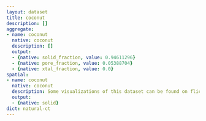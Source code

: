 ```yaml
---
layout: dataset
title: coconut
description: []
aggregate:
- name: coconut
  native: coconut
  description: []
  output:
  - {native: solid_fraction, value: 0.94611296}
  - {native: pore_fraction, value: 0.05388704}
  - {native: xtal_fraction, value: 0.0}
spatial:
- name: coconut
  native: coconut
  description: Some visualizations of this dataset can be found on flickr http://www.flickr.com/photos/tonyfast/sets/72157642203874925/.
  output:
  - {native: solid}
dict: natural-ct
---
```

